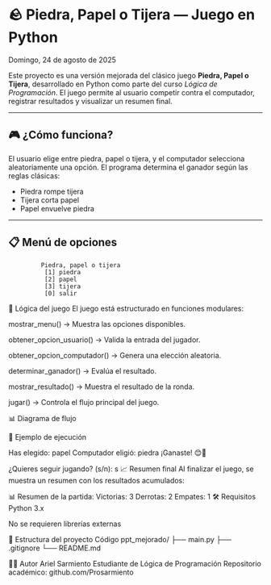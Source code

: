 # 🪨 Piedra, Papel o Tijera — Juego en Python
Domingo, 24 de agosto de 2025

Este proyecto es una versión mejorada del clásico juego **Piedra, Papel o Tijera**, desarrollado en Python como parte del curso *Lógica de Programación*. El juego permite al usuario competir contra el computador, registrar resultados y visualizar un resumen final.

---

## 🎮 ¿Cómo funciona?

El usuario elige entre piedra, papel o tijera, y el computador selecciona aleatoriamente una opción. El programa determina el ganador según las reglas clásicas:

- Piedra rompe tijera
- Tijera corta papel
- Papel envuelve piedra

---

## 📋 Menú de opciones



             Piedra, papel o tijera
              [1] piedra
              [2] papel
              [3] tijera
              [0] salir

🧠 Lógica del juego
El juego está estructurado en funciones modulares:

mostrar_menu() → Muestra las opciones disponibles.

obtener_opcion_usuario() → Valida la entrada del jugador.

obtener_opcion_computador() → Genera una elección aleatoria.

determinar_ganador() → Evalúa el resultado.

mostrar_resultado() → Muestra el resultado de la ronda.

jugar() → Controla el flujo principal del juego.

📊 Diagrama de flujo

🧪 Ejemplo de ejecución

Has elegido: papel
Computador eligió: piedra
¡Ganaste! 😊🙌

¿Quieres seguir jugando? (s/n): s
📈 Resumen final
Al finalizar el juego, se muestra un resumen con los resultados acumulados:

📊 Resumen de la partida:
Victorias: 3
Derrotas: 2
Empates: 1
🛠 Requisitos
Python 3.x

No se requieren librerías externas

📁 Estructura del proyecto
Código
ppt_mejorado/
├── main.py
├── .gitignore
└── README.md

👨‍💻 Autor
Ariel Sarmiento Estudiante de Lógica de Programación Repositorio académico: github.com/Prosarmiento
